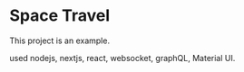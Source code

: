 # Space Travel

This project is an example.

used nodejs, nextjs, react, websocket, graphQL, Material UI.
